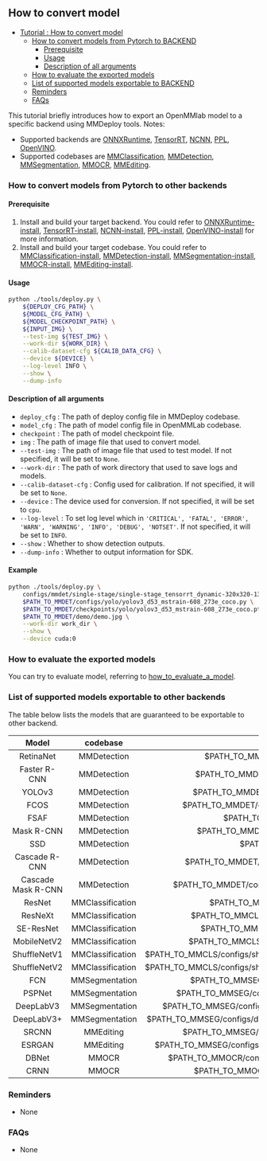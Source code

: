 ## How to convert model

<!-- TOC -->

- [Tutorial : How to convert model](#how-to-convert-model)
    - [How to convert models from Pytorch to BACKEND](#how-to-convert-models-from-pytorch-to-other-backends)
        - [Prerequisite](#prerequisite)
        - [Usage](#usage)
        - [Description of all arguments](#description-of-all-arguments)
    - [How to evaluate the exported models](#how-to-evaluate-the-exported-models)
    - [List of supported models exportable to BACKEND](#list-of-supported-models-exportable-to-other-backends)
    - [Reminders](#reminders)
    - [FAQs](#faqs)

<!-- TOC -->

This tutorial briefly introduces how to export an OpenMMlab model to a specific backend using MMDeploy tools.
Notes:
- Supported backends are [ONNXRuntime](../backends/onnxruntime.md), [TensorRT](../backends/tensorrt.md), [NCNN](../backends/ncnn.md), [PPL](../backends/ppl.md), [OpenVINO](../backends/openvino.md).
- Supported codebases are [MMClassification](../codebases/mmcls.md), [MMDetection](../codebases/mmdet.md), [MMSegmentation](../codebases/mmseg.md), [MMOCR](../codebases/mmocr.md), [MMEditing](../codebases/mmedit.md).

### How to convert models from Pytorch to other backends

#### Prerequisite

1. Install and build your target backend. You could refer to [ONNXRuntime-install](../backends/onnxruntime.md), [TensorRT-install](../backends/tensorrt.md), [NCNN-install](../backends/ncnn.md), [PPL-install](../backends/ppl.md), [OpenVINO-install](../backends/openvino.md) for more information.
2. Install and build your target codebase. You could refer to [MMClassification-install](https://github.com/open-mmlab/mmclassification/blob/master/docs/install.md), [MMDetection-install](https://github.com/open-mmlab/mmdetection/blob/master/docs/get_started.md), [MMSegmentation-install](https://github.com/open-mmlab/mmsegmentation/blob/master/docs/get_started.md#installation), [MMOCR-install](https://github.com/open-mmlab/mmocr/blob/main/docs/install.md), [MMEditing-install](https://github.com/open-mmlab/mmediting/blob/master/docs/install.md).

#### Usage

```bash
python ./tools/deploy.py \
    ${DEPLOY_CFG_PATH} \
    ${MODEL_CFG_PATH} \
    ${MODEL_CHECKPOINT_PATH} \
    ${INPUT_IMG} \
    --test-img ${TEST_IMG} \
    --work-dir ${WORK_DIR} \
    --calib-dataset-cfg ${CALIB_DATA_CFG} \
    --device ${DEVICE} \
    --log-level INFO \
    --show \
    --dump-info
```

#### Description of all arguments

- `deploy_cfg` : The path of deploy config file in MMDeploy codebase.
- `model_cfg` : The path of model config file in OpenMMLab codebase.
- `checkpoint` : The path of model checkpoint file.
- `img` : The path of image file that used to convert model.
- `--test-img` : The path of image file that used to test model. If not specified, it will be set to `None`.
- `--work-dir` : The path of work directory that used to save logs and models.
- `--calib-dataset-cfg` : Config used for calibration. If not specified, it will be set to `None`.
- `--device` : The device used for conversion. If not specified, it will be set to `cpu`.
- `--log-level` : To set log level which in `'CRITICAL', 'FATAL', 'ERROR', 'WARN', 'WARNING', 'INFO', 'DEBUG', 'NOTSET'`. If not specified, it will be set to `INFO`.
- `--show` : Whether to show detection outputs.
- `--dump-info` : Whether to output information for SDK.

#### Example

```bash
python ./tools/deploy.py \
    configs/mmdet/single-stage/single-stage_tensorrt_dynamic-320x320-1344x1344.py \
    $PATH_TO_MMDET/configs/yolo/yolov3_d53_mstrain-608_273e_coco.py \
    $PATH_TO_MMDET/checkpoints/yolo/yolov3_d53_mstrain-608_273e_coco.pth \
    $PATH_TO_MMDET/demo/demo.jpg \
    --work-dir work_dir \
    --show \
    --device cuda:0
```

### How to evaluate the exported models

You can try to evaluate model, referring to [how_to_evaluate_a_model](./how_to_evaluate_a_model.md).

### List of supported models exportable to other backends

The table below lists the models that are guaranteed to be exportable to other backend.

|    Model           |     codebase     | model config file(example)                                                                | OnnxRuntime |    TensorRT   | NCNN |  PPL  | OpenVINO  |
| :----------------: | :--------------: | :---------------------------------------------------------------------------------------: | :---------: | :-----------: | :---:| :---: | :-------: |
| RetinaNet          | MMDetection      | $PATH_TO_MMDET/configs/retinanet/retinanet_r50_fpn_1x_coco.py                             |      Y      |       Y       |   Y  |   Y   |     Y     |
| Faster R-CNN       | MMDetection      | $PATH_TO_MMDET/configs/faster_rcnn/faster_rcnn_r50_fpn_1x_coco.py                         |      Y      |       Y       |   Y  |   Y   |     Y     |
| YOLOv3             | MMDetection      | $PATH_TO_MMDET/configs/yolo/yolov3_d53_mstrain-608_273e_coco.py                           |      Y      |       Y       |   N  |   Y   |     N     |
| FCOS               | MMDetection      | $PATH_TO_MMDET/configs/fcos/fcos_r50_caffe_fpn_gn-head_4x4_1x_coco.py                     |      Y      |       Y       |   Y  |   N   |     Y     |
| FSAF               | MMDetection      | $PATH_TO_MMDET/configs/fsaf/fsaf_r50_fpn_1x_coco.py                                       |      Y      |       Y       |   Y  |   Y   |     Y     |
| Mask R-CNN         | MMDetection      | $PATH_TO_MMDET/configs/mask_rcnn/mask_rcnn_r50_fpn_1x_coco.py                             |      Y      |       Y       |   N  |   Y   |     Y     |
| SSD                | MMDetection      | $PATH_TO_MMDET/configs/ssd/ssd300_coco.py                                                 |      Y      |       ?       |   ?  |   ?   |     Y     |
| Cascade R-CNN      | MMDetection      | $PATH_TO_MMDET/configs/cascade_rcnn/cascade_rcnn_r50_fpn_1x_coco.py                       |      Y      |       ?       |   ?  |   ?   |     Y     |
| Cascade Mask R-CNN | MMDetection      | $PATH_TO_MMDET/configs/cascade_rcnn/cascade_mask_rcnn_r50_fpn_1x_coco.py                  |      Y      |       ?       |   ?  |   ?   |     Y     |
| ResNet             | MMClassification | $PATH_TO_MMCLS/configs/resnet/resnet18_b32x8_imagenet.py                                  |      Y      |       Y       |   Y  |   Y   |     N     |
| ResNeXt            | MMClassification | $PATH_TO_MMCLS/configs/resnext/resnext50_32x4d_b32x8_imagenet.py                          |      Y      |       Y       |   Y  |   Y   |     N     |
| SE-ResNet          | MMClassification | $PATH_TO_MMCLS/configs/seresnet/seresnet50_b32x8_imagenet.py                              |      Y      |       Y       |   Y  |   Y   |     N     |
| MobileNetV2        | MMClassification | $PATH_TO_MMCLS/configs/mobilenet_v2/mobilenet_v2_b32x8_imagenet.py                        |      Y      |       Y       |   Y  |   Y   |     N     |
| ShuffleNetV1       | MMClassification | $PATH_TO_MMCLS/configs/shufflenet_v1/shufflenet_v1_1x_b64x16_linearlr_bn_nowd_imagenet.py |      Y      |       Y       |   N  |   Y   |     N     |
| ShuffleNetV2       | MMClassification | $PATH_TO_MMCLS/configs/shufflenet_v2/shufflenet_v2_1x_b64x16_linearlr_bn_nowd_imagenet.py |      Y      |       Y       |   N  |   Y   |     N     |
| FCN                | MMSegmentation   | $PATH_TO_MMSEG/configs/fcn/fcn_r50-d8_512x1024_40k_cityscapes.py                          |      Y      |       Y       |   Y  |   Y   |     N     |
| PSPNet             | MMSegmentation   | $PATH_TO_MMSEG/configs/pspnet/pspnet_r50-d8_512x1024_40k_cityscapes.py                    |      Y      |       Y       |   N  |   Y   |     N     |
| DeepLabV3          | MMSegmentation   | $PATH_TO_MMSEG/configs/deeplabv3/deeplabv3_r50-d8_512x1024_40k_cityscapes.py              |      Y      |       Y       |   Y  |   Y   |     N     |
| DeepLabV3+         | MMSegmentation   | $PATH_TO_MMSEG/configs/deeplabv3plus/deeplabv3plus_r50-d8_512x1024_40k_cityscapes.py      |      Y      |       Y       |   Y  |   Y   |     N     |
| SRCNN              | MMEditing        | $PATH_TO_MMSEG/configs/restorers/srcnn/srcnn_x4k915_g1_1000k_div2k.py                     |      Y      |       Y       |   N  |   Y   |     N     |
| ESRGAN             | MMEditing        | $PATH_TO_MMSEG/configs/restorers/esrgan/esrgan_psnr_x4c64b23g32_g1_1000k_div2k.py         |      Y      |       Y       |   N  |   Y   |     N     |
| DBNet              | MMOCR            | $PATH_TO_MMOCR/configs/textdet/dbnet/dbnet_r50dcnv2_fpnc_1200e_icdar2015.py               |      Y      |       Y       |   Y  |   Y   |     N     |
| CRNN               | MMOCR            | $PATH_TO_MMOCR/configs/textrecog/tps/crnn_tps_academic_dataset.py                         |      Y      |       Y       |   Y  |   N   |     N     |

### Reminders

- None

### FAQs

- None
